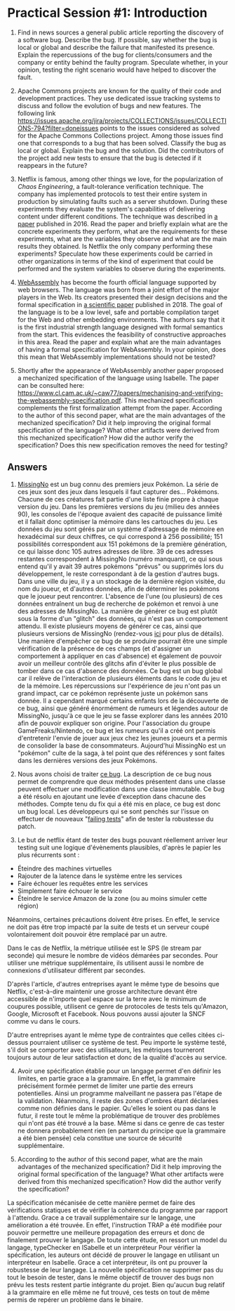 # Practical Session #1: Introduction

1. Find in news sources a general public article reporting the discovery of a software bug. Describe the bug. If possible, say whether the bug is local or global and describe the failure that manifested its presence. Explain the repercussions of the bug for clients/consumers and the company or entity behind the faulty program. Speculate whether, in your opinion, testing the right scenario would have helped to discover the fault.

2. Apache Commons projects are known for the quality of their code and development practices. They use dedicated issue tracking systems to discuss and follow the evolution of bugs and new features. The following link https://issues.apache.org/jira/projects/COLLECTIONS/issues/COLLECTIONS-794?filter=doneissues points to the issues considered as solved for the Apache Commons Collections project. Among those issues find one that corresponds to a bug that has been solved. Classify the bug as local or global. Explain the bug and the solution. Did the contributors of the project add new tests to ensure that the bug is detected if it reappears in the future?

3. Netflix is famous, among other things we love, for the popularization of *Chaos Engineering*, a fault-tolerance verification technique. The company has implemented protocols to test their entire system in production by simulating faults such as a server shutdown. During these experiments they evaluate the system's capabilities of delivering content under different conditions. The technique was described in [a paper](https://arxiv.org/ftp/arxiv/papers/1702/1702.05843.pdf) published in 2016. Read the paper and briefly explain what are the concrete experiments they perform, what are the requirements for these experiments, what are the variables they observe and what are the main results they obtained. Is Netflix the only company performing these experiments? Speculate how these experiments could be carried in other organizations in terms of the kind of experiment that could be performed and the system variables to observe during the experiments.

4. [WebAssembly](https://webassembly.org/) has become the fourth official language supported by web browsers. The language was born from a joint effort of the major players in the Web. Its creators presented their design decisions and the formal specification in [a scientific paper](https://people.mpi-sws.org/~rossberg/papers/Haas,%20Rossberg,%20Schuff,%20Titzer,%20Gohman,%20Wagner,%20Zakai,%20Bastien,%20Holman%20-%20Bringing%20the%20Web%20up%20to%20Speed%20with%20WebAssembly.pdf) published in 2018. The goal of the language is to be a low level, safe and portable compilation target for the Web and other embedding environments. The authors say that it is the first industrial strength language designed with formal semantics from the start. This evidences the feasibility of constructive approaches in this area. Read the paper and explain what are the main advantages of having a formal specification for WebAssembly. In your opinion, does this mean that WebAssembly implementations should not be tested? 

5.  Shortly after the appearance of WebAssembly another paper proposed a mechanized specification of the language using Isabelle. The paper can be consulted here: https://www.cl.cam.ac.uk/~caw77/papers/mechanising-and-verifying-the-webassembly-specification.pdf. This mechanized specification complements the first formalization attempt from the paper. According to the author of this second paper, what are the main advantages of the mechanized specification? Did it help improving the original formal specification of the language? What other artifacts were derived from this mechanized specification? How did the author verify the specification? Does this new specification removes the need for testing?

## Answers

1. [MissingNo](https://bulbapedia.bulbagarden.net/wiki/MissingNo.) est un bug connu des premiers jeux Pokémon. La série de ces jeux sont des jeux dans lesquels il faut capturer des... Pokémons. Chacune de ces créatures fait partie d'une liste finie propre à chaque version du jeu.
Dans les premières versions du jeu (milieu des années 90), les consoles de l'époque avaient des capacité de puissance limité et il fallait donc optimiser la mémoire dans les cartouches du jeu. Les données du jeu sont gérés par un système d'adressage de mémoire en hexadécimal sur deux chiffres, ce qui correspond à 256 possibilité; 151 possibilités correspondent aux 151 pokémons de la première génération, ce qui laisse donc 105 autres adresses de libre. 39 de ces adresses restantes correspondent à MissingNo (numéro manquant), ce qui sous entend qu'il y avait 39 autres pokémons "prévus" ou supprimés lors du développement, le reste correspondant à de la gestion d'autres bugs. Dans une ville du jeu, il y a un stockage de la dernière région visitée, du nom du joueur, et d'autres données, afin de déterminer les pokémons que le joueur peut rencontrer. L'absence de l'une (ou plusieurs) de ces données entraînent un bug de recherche de pokémon et renvoi à une des adresses de MissingNo. La manière de générer ce bug est plutôt sous la forme d'un "glitch" des données, qui n'est pas un comportement attendu. Il existe plusieurs moyens de générer ce cas, ainsi que plusieurs versions de MissingNo (rendez-vous [ici](https://bulbapedia.bulbagarden.net/wiki/MissingNo.) pour plus de détails). Une manière d'empêcher ce bug de se produire pourrait être une simple vérification de la présence de ces champs (et d'assigner un comportement à appliquer en cas d'absence) et également de pouvoir avoir un meilleur contrôle des glitchs afin d'éviter le plus possible de tomber dans ce cas d'absence des données.
Ce bug est un bug global car il relève de l'interaction de plusieurs éléments dans le code du jeu et de la mémoire.
Les répercussions sur l'expérience de jeu n'ont pas un grand impact, car ce pokémon représente juste un pokémon sans donnée. Il a cependant marqué certains enfants lors de la découverte de ce bug, ainsi que généré énormément de rumeurs et légendes autour de MissingNo, jusqu'à ce que le jeu se fasse explorer dans les années 2010 afin de pouvoir expliquer son origine. Pour l'association du groupe GameFreaks/Nintendo, ce bug et les rumeurs qu'il a créé ont permis d'entretenir l'envie de jouer aux jeux chez les jeunes joueurs et a permis de consolider la base de consommateurs. Aujourd'hui MissingNo est un "pokémon" culte de la saga, à tel point que des références y sont faites dans les dernières versions des jeux Pokémons.

2. Nous avons choisi de traiter [ce bug](https://issues.apache.org/jira/projects/COLLECTIONS/issues/COLLECTIONS-799?filter=doneissues). La description de ce bug nous permet de comprendre que deux méthodes présentent dans une classe peuvent effectuer une modification dans une classe immutable. Ce bug a été résolu en ajoutant une levée d'exception dans chacune des méthodes. Compte tenu du fix qui a été mis en place, ce bug est donc un bug local.
Les développeurs qui se sont penchés sur l'issue on effectuer de nouveaux "[failing tests](https://github.com/apache/commons-collections/pull/250/commits/241ca64b5f469cc0e4c629a411c7b52128c2acb9)" afin de tester la robustesse du patch.

3. Le but de netflix étant de tester des bugs pouvant réellement arriver leur testing suit une logique d'évènements plausibles, d'après le papier les plus récurrents sont :
- Éteindre des machines virtuelles
- Rajouter de la latence dans le système entre les services
- Faire échouer les requêtes entre les services
- Simplement faire échouer le service
- Éteindre le service Amazon de la zone (ou au moins simuler cette région)

Néanmoins, certaines précautions doivent être prises. En effet, le service ne doit pas être trop impacté par la suite de tests et un serveur coupé volontairement doit pouvoir être remplacé par un autre.

Dans le cas de Netflix, la métrique utilisée est le SPS (le stream par seconde) qui mesure le nombre de vidéos démarées par secondes.
Pour utiliser une métrique supplémentaire, ils utilisent aussi le nombre de connexions d'utilisateur différent par secondes.

D'après l'article, d'autres entreprises ayant le même type de besoins que Netflix, c'est-à-dire maintenir une grosse architecture devant être accessible de n'importe quel espace sur la terre avec le minimum de coupures possible, utilisent ce genre de protocoles de tests tels qu'Amazon, Google, Microsoft et Facebook.
Nous pouvons aussi ajouter la SNCF comme vu dans le cours.

D'autre entreprises ayant le même type de contraintes que celles citées ci-dessus pourraient utiliser ce système de test. Peu importe le système testé, s'il doit se comporter avec des utilisateurs, les métriques tourneront toujours autour de leur satisfaction et donc de la qualité d'accès au service.

4. Avoir une spécification établie pour un langage permet d'en définir les limites, en partie grace a la grammaire. En effet, la grammaire précisément formée permet de limiter une partie des erreurs potentielles. Ainsi un programme malveillant ne passera pas l'étape de la validation. Néanmoins, il reste des zones d'ombres étant déclarées comme non définies dans le papier. Qu'elles le soient ou pas dans le futur, il reste tout le même la problématique de trouver des problèmes qui n'ont pas été trouvé a la base. Même si dans ce genre de cas tester ne donnera probablement rien (en partant du principe que la grammaire a été bien pensée) cela constitue une source de sécurité supplémentaire.

5. According to the author of this second paper, what are the main advantages of the mechanized specification? Did it help improving the original formal specification of the language? What other artifacts were derived from this mechanized specification? How did the author verify the specification?

La spécification mécanisée de cette manière permet de faire des vérifications statiques et de vérifier la cohérence du programme par rapport à l'attendu.
Grace a ce travail supplémentaire sur le langage, une amélioration a été trouvée. En effet, l'instruction TRAP a été modifiée pour pouvoir permettre une meilleure propagation des erreurs et donc de finalement prouver le langage.
De toute cette étude, en ressort un model du langage, typeChecker en ISabelle et un interpréteur
Pour vérifier la spécification, les auteurs ont décidé de prouver le langage en utilisant un interpréteur en Isabelle. Grace a cet interpréteur, ils ont pu prouver la robustesse de leur langage.
La nouvelle spécification ne supprimer pas du tout le besoin de tester, dans le même objectif de trouver des bugs non prévu les tests restent partie intégrante du projet. Bien qu'aucun bug relatif à la grammaire en elle même ne fut trouvé, ces tests on tout de même permis de repérer un problème dans le binaire.